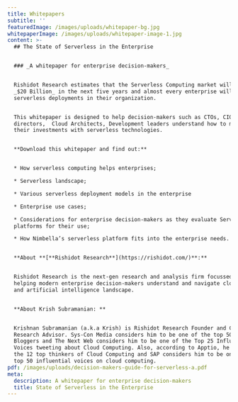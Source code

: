 ```yaml
---
title: Whitepapers
subtitle: ''
featuredImage: /images/uploads/whitepaper-bg.jpg
whitepaperImage: /images/uploads/whitepaper-image-1.jpg
content: >-
  ## The State of Serverless in the Enterprise


  ### _A whitepaper for enterprise decision-makers_


  Rishidot Research estimates that the Serverless Computing market will cross
  _$20 Billion_ in the next five years and almost every enterprise will have
  serverless deployments in their organization. 


  This whitepaper is designed to help decision-makers such as CTOs, CIOs, IT
  directors,  Cloud Architects, Development leaders understand how to maximize
  their investments with serverless technologies.


  **Download this whitepaper and find out:**


  * How serverless computing helps enterprises; 

  * Serverless landscape;

  * Various serverless deployment models in the enterprise

  * Enterprise use cases;

  * Considerations for enterprise decision-makers as they evaluate Serverless
  platforms for their use;

  * How Nimbella’s serverless platform fits into the enterprise needs.


  **About **[**Rishidot Research**](https://rishidot.com/)**:**


  Rishidot Research is the next-gen research and analysis firm focussed on
  helping modern enterprise decision-makers understand and navigate cloud-native
  and artificial intelligence landscape.


  **About Krish Subramanian: **


  Krishnan Subramanian (a.k.a Krish) is Rishidot Research Founder and Chief
  Research Advisor. Sys-Con Media considers him to be one of the top 50 Cloud
  Bloggers and The Next Web considers him to be one of the Top 25 Influential
  Voices tweeting about Cloud Computing. Also, according to Apptio, he is one of
  the 12 top thinkers of Cloud Computing and SAP considers him to be one of the
  top 50 influential voices on cloud computing.
pdf: /images/uploads/decision-makers-guide-for-serverless-a.pdf
meta:
  description: A whitepaper for enterprise decision-makers
  title: State of Serverless in the Enterprise
---
```


